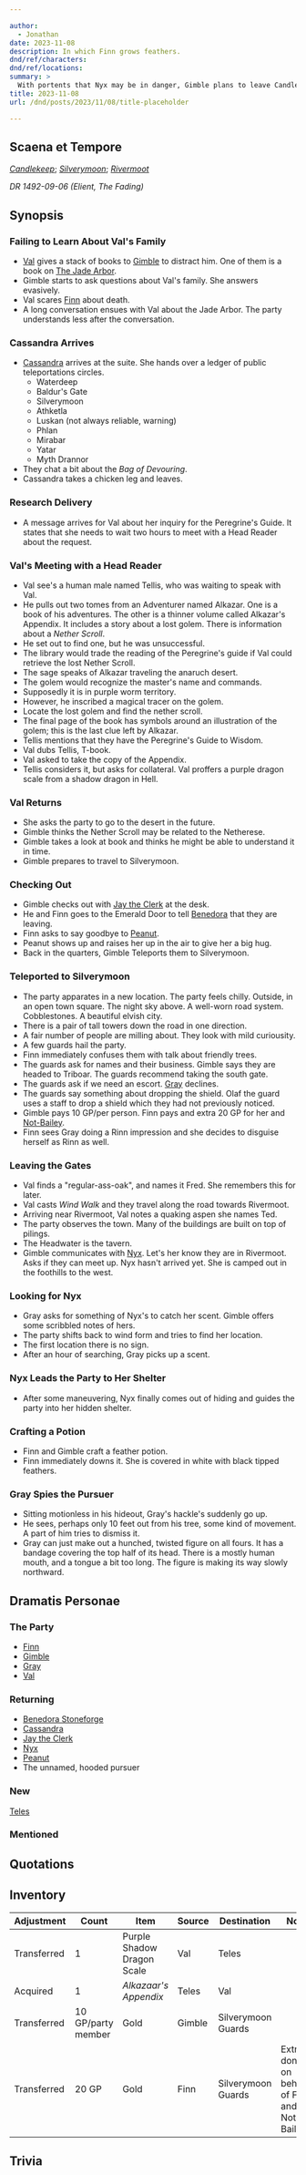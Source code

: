 ```yaml
---

author:
  - Jonathan
date: 2023-11-08
description: In which Finn grows feathers.
dnd/ref/characters:
dnd/ref/locations:
summary: >
  With portents that Nyx may be in danger, Gimble plans to leave Candlekeep. Before they leave, Val receives an intriguing quest from the Head Reader, and Cassandra Belacourt gives the party a faster means to travel towards Nyx's likely location. The party briefly pass through Silverymoon before attempting to track down a hidden Nxy before they are too late.
title: 2023-11-08
url: /dnd/posts/2023/11/08/title-placeholder

---
```



## Scaena et Tempore

_[Candlekeep](/dnd/locations/candlekeep)_; _[Silverymoon](/dnd/locations/silverymoon)_; _[Rivermoot](/dnd/locations/rivermoot)_

_DR 1492-09-06 (Elient, The Fading)_

## Synopsis

### Failing to Learn About Val's Family

- [Val](/dnd/characters/val) gives a stack of books to [Gimble](/dnd/characters/gimble-the-diviner) to distract him. One of them is a book on [The Jade Arbor](/dnd/locations/the-jade-arbor).
- Gimble starts to ask questions about Val's family. She answers evasively.
- Val scares [Finn](/dnd/characters/finn) about death.
- A long conversation ensues with Val about the Jade Arbor. The party understands less after the conversation.

### Cassandra Arrives

- [Cassandra](/dnd/npcs/cassandra-belacourt) arrives at the suite. She hands over a ledger of public teleportations circles.
    - Waterdeep
    - Baldur's Gate
    - Silverymoon
    - Athketla
    - Luskan (not always reliable, warning)
    - Phlan
    - Mirabar
    - Yatar
    - Myth Drannor
- They chat a bit about the *Bag of Devouring*.
- Cassandra takes a chicken leg and leaves.

### Research Delivery

- A message arrives for Val about her inquiry for the Peregrine's Guide. It states that she needs to wait two hours to meet with a Head Reader about the request.

### Val's Meeting with a Head Reader

- Val see's a human male named Tellis, who was waiting to speak with Val.
- He pulls out two tomes from an Adventurer named Alkazar. One is a book of his adventures. The other is a thinner volume called Alkazar's Appendix. It includes a story about a lost golem. There is information about a *Nether Scroll*.
- He set out to find one, but he was unsuccessful.
- The library would trade the reading of the Peregrine's guide if Val could retrieve the lost Nether Scroll.
- The sage speaks of Alkazar traveling the anaruch desert.
- The golem would recognize the master's name and commands.
- Supposedly it is in purple worm territory.
- However, he inscribed a magical tracer on the golem.
- Locate the lost golem and find the nether scroll.
- The final page of the book has symbols around an illustration of the golem; this is the last clue left by Alkazar.
- Tellis mentions that they have the Peregrine's Guide to Wisdom.
- Val dubs Tellis, T-book.
- Val asked to take the copy of the Appendix.
- Tellis considers it, but asks for collateral. Val proffers a purple dragon scale from a shadow dragon in Hell.

### Val Returns

- She asks the party to go to the desert in the future.
- Gimble thinks the Nether Scroll may be related to the Netherese.
- Gimble takes a look at book and thinks he might be able to understand it in time.
- Gimble prepares to travel to Silverymoon.

### Checking Out

- Gimble checks out with [Jay the Clerk](/dnd/npcs/jay-the-clerk) at the desk.
- He and Finn goes to the Emerald Door to tell [Benedora](/dnd/npcs/benedora-stoneforge) that they are leaving.
- Finn asks to say goodbye to [Peanut](/dnd/npcs/peanut).
- Peanut shows up and raises her up in the air to give her a big hug.
- Back in the quarters, Gimble Teleports them to Silverymoon.

### Teleported to Silverymoon

- The party apparates in a new location. The party feels chilly. Outside, in an open town square. The night sky above. A well-worn road system. Cobblestones. A beautiful elvish city.
- There is a pair of tall towers down the road in one direction.
- A fair number of people are milling about. They look with mild curiousity.
- A few guards hail the party.
- Finn immediately confuses them with talk about friendly trees.
- The guards ask for names and their business. Gimble says they are headed to Triboar. The guards recommend taking the south gate.
- The guards ask if we need an escort. [Gray](/dnd/characters/haeltin-var-astora) declines.
- The guards say something about dropping the shield. Olaf the guard uses a staff to drop a shield which they had not previously noticed.
- Gimble pays 10 GP/per person. Finn pays and extra 20 GP for her and [Not-Bailey](/dnd/npcs/not-bailey).
- Finn sees Gray doing a Rinn impression and she decides to disguise herself as Rinn as well.

### Leaving the Gates

- Val finds a "regular-ass-oak", and names it Fred. She remembers this for later.
- Val casts *Wind Walk* and they travel along the road towards Rivermoot.
- Arriving near Rivermoot, Val notes a quaking aspen she names Ted.
- The party observes the town. Many of the buildings are built on top of pilings.
- The Headwater is the tavern.
- Gimble communicates with [Nyx](/dnd/npcs/nyx). Let's her know they are in Rivermoot. Asks if they can meet up. Nyx hasn't arrived yet. She is camped out in the foothills to the west.

### Looking for Nyx

- Gray asks for something of Nyx's to catch her scent. Gimble offers some scribbled notes of hers.
- The party shifts back to wind form and tries to find her location.
- The first location there is no sign.
- After an hour of searching, Gray picks up a scent.

### Nyx Leads the Party to Her Shelter

- After some maneuvering, Nyx finally comes out of hiding and guides the party into her hidden shelter.

### Crafting a Potion

- Finn and Gimble craft a feather potion.
- Finn immediately downs it. She is covered in white with black tipped feathers.

### Gray Spies the Pursuer

- Sitting motionless in his hideout, Gray's hackle's suddenly go up.
- He sees, perhaps only 10 feet out from his tree, some kind of movement. A part of him tries to dismiss it.
- Gray can just make out a hunched, twisted figure on all fours. It has a bandage covering the top half of its head. There is a mostly human mouth, and a tongue a bit too long. The figure is making its way slowly northward.

## Dramatis Personae

### The Party

- [Finn](/dnd/characters/finn)
- [Gimble](/dnd/characters/gimble-the-diviner)
- [Gray](/dnd/characters/haeltin-var-astora)
- [Val](/dnd/characters/val)

### Returning

- [Benedora Stoneforge](dnd/npcs/benedora-stoneforge)
- [Cassandra](dnd/npcs/cassandra-belacourt)
- [Jay the Clerk](/dnd/npcs/jay-the-clerk)
- [Nyx](dnd/npcs/nyx)
- [Peanut](dnd/npcs/peanut)
- The unnamed, hooded pursuer

### New

[Teles](/dnd/npcs/Teles)

### Mentioned

## Quotations

## Inventory

| Adjustment  | Count              | Item                       | Source | Destination        | Notes                                           |
| ----------- | ------------------ | -------------------------- | ------ | ------------------ | ----------------------------------------------- |
| Transferred | 1                  | Purple Shadow Dragon Scale | Val    | Teles             |                                                 |
| Acquired    | 1                  | *Alkazaar's Appendix*      | Teles | Val                |                                                 |
| Transferred | 10 GP/party member | Gold                       | Gimble | Silverymoon Guards |                                                 |
| Transferred | 20 GP              | Gold                       | Finn   | Silverymoon Guards | Extra donation on behalf of Finn and Not-Bailey |

## Trivia
